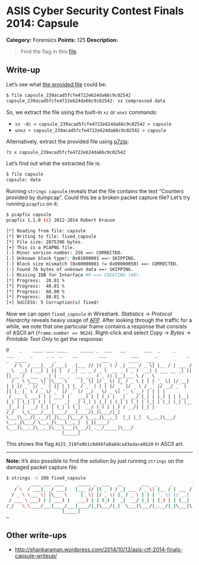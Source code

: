 # ASIS Cyber Security Contest Finals 2014: Capsule

**Category:** Forensics
**Points:** 125
**Description:**

> Find the flag in this [file](capsule_239acad5fcfe4722e624da66c9c02542).

## Write-up

Let’s see what [the provided file](capsule_239acad5fcfe4722e624da66c9c02542) could be:

```bash
$ file capsule_239acad5fcfe4722e624da66c9c02542
capsule_239acad5fcfe4722e624da66c9c02542: xz compressed data
```

So, we extract the file using the built-in `xz` or `unxz` commands:

* `xz -dc < capsule_239acad5fcfe4722e624da66c9c02542 > capsule`
* `unxz < capsule_239acad5fcfe4722e624da66c9c02542 > capsule`

Alternatively, extract the provided file using [p7zip](http://p7zip.sourceforge.net/):

```bash
7z x capsule_239acad5fcfe4722e624da66c9c02542
```

Let’s find out what the extracted file is:

```bash
$ file capsule
capsule: data
```

Running `strings capsule` reveals that the file contains the text “Counters provided by dumpcap”. Could this be a broken packet capture file? Let’s try running `pcapfix` on it:

```bash
$ pcapfix capsule
pcapfix 1.1.0 (c) 2012-2014 Robert Krause

[*] Reading from file: capsule
[*] Writing to file: fixed_capsule
[*] File size: 2875396 bytes.
[+] This is a PCAPNG file.
[-] Minor version number: 256 ==> CORRECTED.
[-] Unknown block type!: 0x01000001 ==> SKIPPING.
[-] Block size mismatch (0x00000001 != 0x00000058) ==> CORRECTED.
[-] Found 76 bytes of unknown data ==> SKIPPING.
[-] Missing IDB for Interface #0 ==> CREATING (#0).
[*] Progress:  20.01 %
[*] Progress:  40.01 %
[*] Progress:  60.00 %
[*] Progress:  80.01 %
[+] SUCCESS: 5 Corruption(s) fixed!
```

Now we can open `fixed_capsule` in Wireshark. _Statistics_ → _Protocol Hierarchy_ reveals heavy usage of [AFP](https://nl.wikipedia.org/wiki/Apple_Filing_Protocol). After looking through the traffic for a while, we note that one particular frame contains a response that consists of ASCII art (`frame.number == 9624`). Right-click and select _Copy_ → _Bytes_ → _Printable Text Only_ to get the response:

```
@    _    ____ ___ ____     _____ _  ___   __       ___  _     _       ___      _     _ _  _    __        ___         ___      _           _  _  _____          _                 ___  _    ____   ___
   / \  / ___|_ _/ ___|   |___ // |( _ ) / _| ___ / _ \| |__ / | ___ / _ \  __| | __| | || |  / _| __ _ / _ \  __ _ ( _ )  __| | ___ __ _| || ||___ /  ___  __| | __ _  ___ ___ ( _ )| |__|___ \ / _ \
  / _ \ \___ \| |\___ \     |_ \| |/ _ \| |_ / _ \ | | | '_ \| |/ __| | | |/ _` |/ _` | || |_| |_ / _` | | | |/ _` |/ _ \ / _` |/ __/ _` | || |_ |_ \ / _ \/ _` |/ _` |/ __/ _ \/ _ \| '_ \ __) | | | |
 / ___ \ ___) | | ___) |   ___) | | (_) |  _|  __/ |_| | |_) | | (__| |_| | (_| | (_| |__   _|  _| (_| | |_| | (_| | (_) | (_| | (_| (_| |__   _|__) |  __/ (_| | (_| | (_|  __/ (_) | |_) / __/| |_| |
/_/   \_\____/___|____/___|____/|_|\___/|_|  \___|\___/|_.__/|_|\___|\___/ \__,_|\__,_|  |_| |_|  \__,_|\___/ \__,_|\___/ \__,_|\___\__,_|  |_||____/ \___|\__,_|\__,_|\___\___|\___/|_.__/_____|\___/
                     |_____|
```

This shows the flag `ASIS_318fe0b1c0dd4fa0a8dca43edace8b20` in ASCII art.

----

**Note:** It’s also possible to find the solution by just running `strings` on the damaged packet capture file:

```bash
$ strings -n 100 fixed_capsule
    _    ____ ___ ____     _____ _  ___   __       ___  _     _       ___      _     _ _  _    __        ___         ___      _           _  _  _____          _                 ___  _    ____   ___
   / \  / ___|_ _/ ___|   |___ // |( _ ) / _| ___ / _ \| |__ / | ___ / _ \  __| | __| | || |  / _| __ _ / _ \  __ _ ( _ )  __| | ___ __ _| || ||___ /  ___  __| | __ _  ___ ___ ( _ )| |__|___ \ / _ \
  / _ \ \___ \| |\___ \     |_ \| |/ _ \| |_ / _ \ | | | '_ \| |/ __| | | |/ _` |/ _` | || |_| |_ / _` | | | |/ _` |/ _ \ / _` |/ __/ _` | || |_ |_ \ / _ \/ _` |/ _` |/ __/ _ \/ _ \| '_ \ __) | | | |
 / ___ \ ___) | | ___) |   ___) | | (_) |  _|  __/ |_| | |_) | | (__| |_| | (_| | (_| |__   _|  _| (_| | |_| | (_| | (_) | (_| | (_| (_| |__   _|__) |  __/ (_| | (_| | (_|  __/ (_) | |_) / __/| |_| |
/_/   \_\____/___|____/___|____/|_|\___/|_|  \___|\___/|_.__/|_|\___|\___/ \__,_|\__,_|  |_| |_|  \__,_|\___/ \__,_|\___/ \__,_|\___\__,_|  |_||____/ \___|\__,_|\__,_|\___\___|\___/|_.__/_____|\___/
                     |_____|
…
```

## Other write-ups

* http://shankaraman.wordpress.com/2014/10/13/asis-ctf-2014-finals-capsule-writeup/
